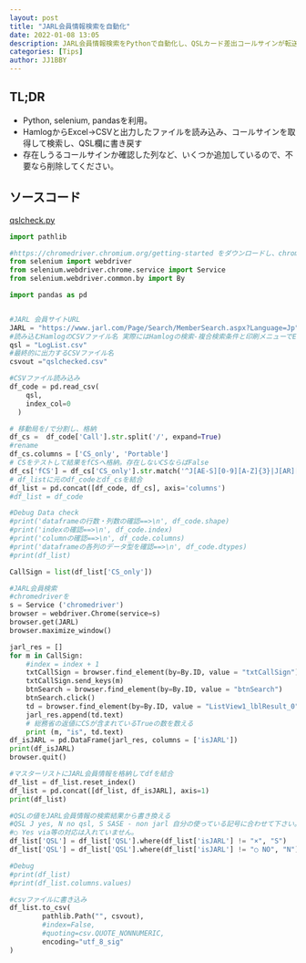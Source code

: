 ```yaml
---
layout: post
title: "JARL会員情報検索を自動化"
date: 2022-01-08 13:05
description: JARL会員情報検索をPythonで自動化し、QSLカード差出コールサインが転送されるか確認できるようにしてみた。
categories: [Tips]
author: JJ1BBY
---
```

## TL;DR
* Python, selenium, pandasを利用。
* HamlogからExcel->CSVと出力したファイルを読み込み、コールサインを取得して検索し、QSL欄に書き戻す
* 存在しうるコールサインか確認した列など、いくつか追加しているので、不要なら削除してください。

## ソースコード
[qslcheck.py](https://github.com/JJ1BBY/JJ1BBY.github.io/blob/b0b5374f871d9b332880fc6dcc421853d5d2eeba/_posts/qslcheck.py)

```python
import pathlib

#https://chromedriver.chromium.org/getting-started をダウンロードし、chromedriver.exe をソースコードのディレクトリに配置
from selenium import webdriver
from selenium.webdriver.chrome.service import Service 
from selenium.webdriver.common.by import By

import pandas as pd


#JARL 会員サイトURL
JARL = "https://www.jarl.com/Page/Search/MemberSearch.aspx?Language=Jp"
#読み込むHamlogのCSVファイル名 実際にはHamlogの検索-複合検索条件と印刷メニューでExcel形式で書き出し、ExcelからUTF-8のCSVで保存する必要がある
qsl = "LogList.csv"
#最終的に出力するCSVファイル名
csvout ="qslchecked.csv"

#CSVファイル読み込み
df_code = pd.read_csv(
    qsl,
    index_col=0
  )

# 移動局を/で分割し、格納
df_cs =  df_code['Call'].str.split('/', expand=True)
#rename
df_cs.columns = ['CS_only', 'Portable']
# CSをテストして結果をfCSへ格納。存在しないCSならばFalse
df_cs['fCS'] = df_cs['CS_only'].str.match('^J[AE-S][0-9][A-Z]{3}|J[AR][0-9][A-Z]{2}|JD1[A-Z]{3}|7[J-N][0-9][A-Z]{3}|8[J-N][0-9][0-9A-Z]+$')
# df_listに元のdf_codeとdf_csを結合
df_list = pd.concat([df_code, df_cs], axis='columns') 
#df_list = df_code

#Debug Data check
#print('dataframeの行数・列数の確認==>\n', df_code.shape)
#print('indexの確認==>\n', df_code.index)
#print('columnの確認==>\n', df_code.columns)
#print('dataframeの各列のデータ型を確認==>\n', df_code.dtypes)
#print(df_list)

CallSign = list(df_list['CS_only'])

#JARL会員検索
#chromedriverを
s = Service ('chromedriver')
browser = webdriver.Chrome(service=s)
browser.get(JARL)
browser.maximize_window()

jarl_res = []
for m in CallSign:
    #index = index + 1
    txtCallSign = browser.find_element(by=By.ID, value = "txtCallSign")
    txtCallSign.send_keys(m)
    btnSearch = browser.find_element(by=By.ID, value = "btnSearch")
    btnSearch.click()
    td = browser.find_element(by=By.ID, value = "ListView1_lblResult_0")
    jarl_res.append(td.text)
    # 総務省の返値にCSが含まれているTrueの数を数える
    print (m, "is", td.text)
df_isJARL = pd.DataFrame(jarl_res, columns = ['isJARL'])
print(df_isJARL)
browser.quit()

#マスターリストにJARL会員情報を格納してdfを結合
df_list = df_list.reset_index()
df_list = pd.concat([df_list, df_isJARL], axis=1)
print(df_list)

#QSLの値をJARL会員情報の検索結果から書き換える
#QSL J yes, N no qsl, S SASE - non jarl 自分の使っている記号に合わせて下さい。
#○ Yes via等の対応は入れていません。
df_list['QSL'] = df_list['QSL'].where(df_list['isJARL'] != "×", "S")
df_list['QSL'] = df_list['QSL'].where(df_list['isJARL'] != "○ NO", "N")

#Debug          
#print(df_list)
#print(df_list.columns.values)

#csvファイルに書き込み
df_list.to_csv(
        pathlib.Path("", csvout),
        #index=False,
        #quoting=csv.QUOTE_NONNUMERIC,
        encoding="utf_8_sig"
)
```
<script src="https://utteranc.es/client.js"
        repo="JJ1BBY/JJ1BBY.github.io"
        issue-term="pathname"
        theme="github-light"
        crossorigin="anonymous"
        async>
</script>
